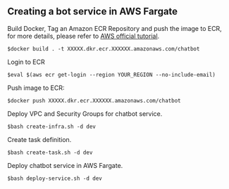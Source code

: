 ## Creating a bot service in AWS Fargate

Build Docker, Tag an Amazon ECR Repository and push the image to ECR, for more details, please refer to [AWS official tutorial](https://docs.aws.amazon.com/AmazonECR/latest/userguide/docker-push-ecr-image.html).

```
$docker build . -t XXXXX.dkr.ecr.XXXXXX.amazonaws.com/chatbot
```

Login to ECR

```
$eval $(aws ecr get-login --region YOUR_REGION --no-include-email)
```

Push image to ECR:

```
$docker push XXXXX.dkr.ecr.XXXXXX.amazonaws.com/chatbot
```

Deploy VPC and Security Groups for chatbot service.

```
$bash create-infra.sh -d dev
```

Create task definition.

```
$bash create-task.sh -d dev
```

Deploy chatbot service in AWS Fargate.

```
$bash deploy-service.sh -d dev
```
